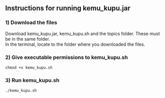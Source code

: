## Instructions for running kemu_kupu.jar

### 1) Download the files
Download kemu_kupu.jar, kemu_kupu.sh and the topics folder. These must be in the same folder. \
In the terminal, locate to the folder where you downloaded the files.

### 2) Give executable permissions to kemu_kupu.sh
`chmod +x kemu_kupu.sh`

### 3) Run kemu_kupu.sh
`./kemu_kupu.sh`

